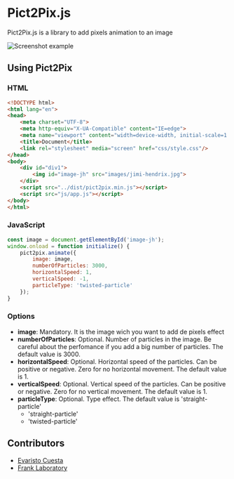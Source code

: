 # Pict2Pix.js
Pict2Pix.js is a library to add pixels animation to an image

![Screenshot example](./resources/pict2pix.gif)

## Using Pict2Pix

### HTML

```html
<!DOCTYPE html>
<html lang="en">
<head>
    <meta charset="UTF-8">
    <meta http-equiv="X-UA-Compatible" content="IE=edge">
    <meta name="viewport" content="width=device-width, initial-scale=1.0">
    <title>Document</title>
    <link rel="stylesheet" media="screen" href="css/style.css"/>
</head>
<body>
    <div id="div1">
        <img id="image-jh" src="images/jimi-hendrix.jpg">
    </div>
    <script src="../dist/pict2pix.min.js"></script>
    <script src="js/app.js"></script>
</body>
</html>
```

### JavaScript
```javascript
const image = document.getElementById('image-jh');
window.onload = function initialize() {
    pict2pix.animate({
        image: image,
        numberOfParticles: 3000,
        horizontalSpeed: 1,
        verticalSpeed: -1,
        particleType: 'twisted-particle'
    });
}
```

### Options
- **image**: Mandatory. It is the image wich you want to add de pixels effect
- **numberOfParticles**: Optional. Number of particles in the image. Be careful about the perfomance if you add a big number of particles. The default value is 3000.
- **horizontalSpeed**: Optional. Horizontal speed of the particles. Can be positive or negative. Zero for no horizontal movement. The default value is 1. 
- **verticalSpeed**: Optional. Vertical speed of the particles. Can be positive or negative. Zero for no vertical movement. The default value is 1. 
- **particleType**: Optional. Type effect. The default value is 'straight-particle'
  - 'straight-particle'
  - 'twisted-particle'

## Contributors
- [Evaristo Cuesta](https://evaristocuesta.com)
- [Frank Laboratory](https://www.youtube.com/c/Frankslaboratory/)
